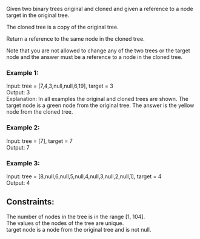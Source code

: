 Given two binary trees original and cloned and given a reference to a node target in the original tree.

The cloned tree is a copy of the original tree.  

Return a reference to the same node in the cloned tree.  

Note that you are not allowed to change any of the two trees or the target node and the answer must be a reference to a node in the cloned tree.  

 

### Example 1:  


Input: tree = [7,4,3,null,null,6,19], target = 3  
Output: 3  
Explanation: In all examples the original and cloned trees are shown. The target node is a green node from the original tree. The answer is the yellow node from the cloned tree.
### Example 2:  


Input: tree = [7], target =  7  
Output: 7  
### Example 3:  
 

Input: tree = [8,null,6,null,5,null,4,null,3,null,2,null,1], target = 4  
Output: 4  
 

## Constraints:  

The number of nodes in the tree is in the range [1, 104].  
The values of the nodes of the tree are unique.  
target node is a node from the original tree and is not null.  
